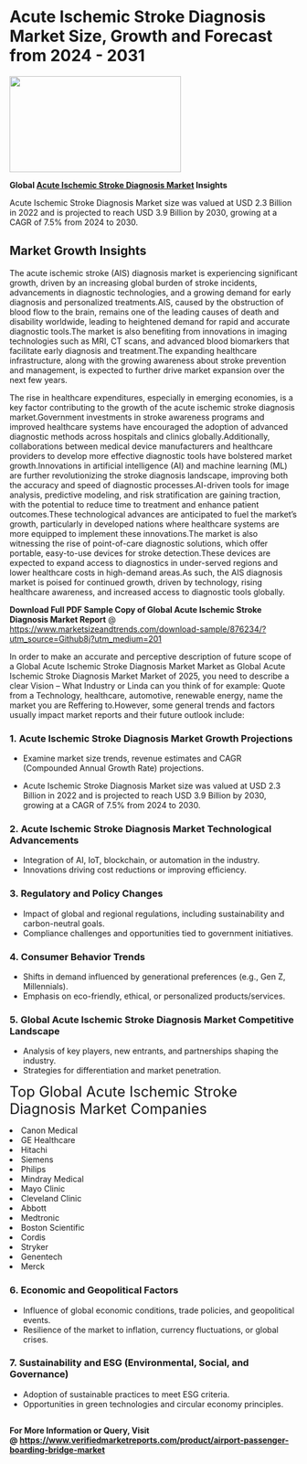 <H1>Acute Ischemic Stroke Diagnosis Market Size, Growth and Forecast from 2024 - 2031</H1><img class="aligncenter size-medium wp-image-584254" src="https://thirdeyenews.in/wp-content/uploads/2024/09/Global-Market-Research-300x168.jpeg" alt="" width="300" height="168" /><p><strong>Global&nbsp;<a href="https://www.marketsizeandtrends.com/download-sample/876234/?utm_source=Github8j?utm_medium=201">Acute Ischemic Stroke Diagnosis Market</a> Insights</strong></p><p>Acute Ischemic Stroke Diagnosis Market size was valued at USD 2.3 Billion in 2022 and is projected to reach USD 3.9 Billion by 2030, growing at a CAGR of 7.5% from 2024 to 2030.</p><p><h2>Market Growth Insights</h2> <p>The acute ischemic stroke (AIS) diagnosis market is experiencing significant growth, driven by an increasing global burden of stroke incidents, advancements in diagnostic technologies, and a growing demand for early diagnosis and personalized treatments.AIS, caused by the obstruction of blood flow to the brain, remains one of the leading causes of death and disability worldwide, leading to heightened demand for rapid and accurate diagnostic tools.The market is also benefiting from innovations in imaging technologies such as MRI, CT scans, and advanced blood biomarkers that facilitate early diagnosis and treatment.The expanding healthcare infrastructure, along with the growing awareness about stroke prevention and management, is expected to further drive market expansion over the next few years.</p> <p>The rise in healthcare expenditures, especially in emerging economies, is a key factor contributing to the growth of the acute ischemic stroke diagnosis market.Government investments in stroke awareness programs and improved healthcare systems have encouraged the adoption of advanced diagnostic methods across hospitals and clinics globally.Additionally, collaborations between medical device manufacturers and healthcare providers to develop more effective diagnostic tools have bolstered market growth.Innovations in artificial intelligence (AI) and machine learning (ML) are further revolutionizing the stroke diagnosis landscape, improving both the accuracy and speed of diagnostic processes.AI-driven tools for image analysis, predictive modeling, and risk stratification are gaining traction, with the potential to reduce time to treatment and enhance patient outcomes.These technological advances are anticipated to fuel the market’s growth, particularly in developed nations where healthcare systems are more equipped to implement these innovations.The market is also witnessing the rise of point-of-care diagnostic solutions, which offer portable, easy-to-use devices for stroke detection.These devices are expected to expand access to diagnostics in under-served regions and lower healthcare costs in high-demand areas.As such, the AIS diagnosis market is poised for continued growth, driven by technology, rising healthcare awareness, and increased access to diagnostic tools globally.<p><span class=""><strong>Download Full PDF Sample Copy of Global Acute Ischemic Stroke Diagnosis Market Report</strong> @ <a href="https://www.marketsizeandtrends.com/download-sample/876234/?utm_source=Github8j?utm_medium=201" target="_blank">https://www.marketsizeandtrends.com/download-sample/876234/?utm_source=Github8j?utm_medium=201</a></span></p><p>In order to make an accurate and perceptive description of future scope of a Global&nbsp;Acute Ischemic Stroke Diagnosis Market Market as Global&nbsp;Acute Ischemic Stroke Diagnosis Market Market of 2025, you need to describe a clear Vision &ndash; What Industry or Linda can you think of for example: Quote from a Technology, healthcare, automotive, renewable energy, name the market you are Reffering to.However, some general trends and factors usually impact market reports and their future outlook include:</p><h3>1.&nbsp;<strong>Acute Ischemic Stroke Diagnosis Market Growth Projections</strong></h3><ul><li>Examine market size trends, revenue estimates and CAGR (Compounded Annual Growth Rate) projections.</li><li><p>Acute Ischemic Stroke Diagnosis Market size was valued at USD 2.3 Billion in 2022 and is projected to reach USD 3.9 Billion by 2030, growing at a CAGR of 7.5% from 2024 to 2030.</p></li></ul><h3>2.&nbsp;<strong>Acute Ischemic Stroke Diagnosis Market Technological Advancements</strong></h3><ul><li>Integration of AI, IoT, blockchain, or automation in the industry.</li><li>Innovations driving cost reductions or improving efficiency.</li></ul><h3>3.&nbsp;<strong>Regulatory and Policy Changes</strong></h3><ul><li>Impact of global and regional regulations, including sustainability and carbon-neutral goals.</li><li>Compliance challenges and opportunities tied to government initiatives.</li></ul><h3>4.&nbsp;<strong>Consumer Behavior Trends</strong></h3><ul><li>Shifts in demand influenced by generational preferences (e.g., Gen Z, Millennials).</li><li>Emphasis on eco-friendly, ethical, or personalized products/services.</li></ul><h3>5.&nbsp;<strong>Global Acute Ischemic Stroke Diagnosis Market Competitive Landscape</strong></h3><ul><li>Analysis of key players, new entrants, and partnerships shaping the industry.</li><li>Strategies for differentiation and market penetration.</li></ul><p data-pm-slice="1 1 []"><span style="color: inherit; font-family: inherit; font-size: 25px;">Top Global Acute Ischemic Stroke Diagnosis Market Companies</span></p><div class="" data-test-id=""><p><li>Canon Medical</li><li> GE Healthcare</li><li> Hitachi</li><li> Siemens</li><li> Philips</li><li> Mindray Medical</li><li> Mayo Clinic</li><li> Cleveland Clinic</li><li> Abbott</li><li> Medtronic</li><li> Boston Scientific</li><li> Cordis</li><li> Stryker</li><li> Genentech</li><li> Merck</li></p></div><h3>6.&nbsp;<strong>Economic and Geopolitical Factors</strong></h3><ul><li>Influence of global economic conditions, trade policies, and geopolitical events.</li><li>Resilience of the market to inflation, currency fluctuations, or global crises.</li></ul><h3>7.&nbsp;<strong>Sustainability and ESG (Environmental, Social, and Governance)</strong></h3><ul><li>Adoption of sustainable practices to meet ESG criteria.</li><li>Opportunities in green technologies and circular economy principles.</li></ul><h2><strong style="font-size: 14px;">For More Information or Query, Visit @&nbsp;</strong><a style="background-color: #ffffff; font-size: 14px;" href="https://www.marketsizeandtrends.com/report/acute-ischemic-stroke-diagnosis-market/" target="_blank">https://www.verifiedmarketreports.com/product/airport-passenger-boarding-bridge-market</a></h2>